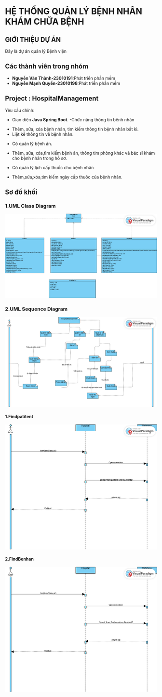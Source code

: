 # HỆ THỐNG QUẢN LÝ BỆNH NHÂN KHÁM CHỮA BỆNH

## GIỚI THIỆU DỰ ÁN
Đây là dự án quản lý Bệnh viện
## Các thành viên trong nhóm
- **Nguyễn Văn Thành-23010191**:Phát triển phần mềm
- **Nguyễn Mạnh Quyền-23010198**:Phát triển phần mềm

## Project : HospitalManagement
Yêu cầu chính:
- Giao diện <b>Java Spring Boot</b>.
-Chức năng thông tin bệnh nhân
+ Thêm, sửa, xóa bệnh nhân, tìm kiếm thông tin bệnh nhân bất kì.
+ Liệt kê thông tin về bệnh nhân.
- Có quản lý bệnh án.
+ Thêm, sửa, xóa,tìm kiếm bệnh án, thông tim phòng khác và bác sĩ khám cho bệnh nhân trong hồ sơ.
- Có quản lý lịch cấp thuốc cho bệnh nhân
+ Thêm,sửa,xóa,tìm kiếm ngày cấp thuôc của bệnh nhân.

## Sơ đồ khối
### 1.UML Class Diagram
<img src ="img/DuanHospital.png">

### 2.UML Sequence Diagram
<img src ="img/Lưu đồ chức năng.png">

#### 1.Findpatitent
<img src ="img/Findpatitent.png">

#### 2.FindBenhan
<img src ="img/FindBenhan.png">

